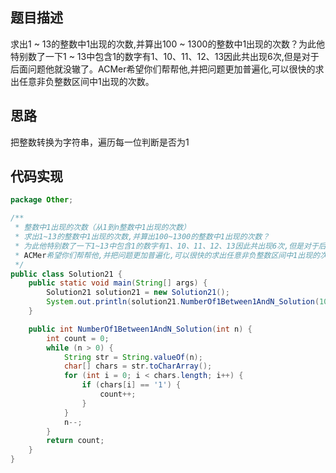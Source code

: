 ## 题目描述
求出1 ~ 13的整数中1出现的次数,并算出100 ~ 1300的整数中1出现的次数？为此他特别数了一下1 ~ 13中包含1的数字有1、10、11、12、13因此共出现6次,但是对于后面问题他就没辙了。ACMer希望你们帮帮他,并把问题更加普遍化,可以很快的求出任意非负整数区间中1出现的次数。

## 思路
把整数转换为字符串，遍历每一位判断是否为1

## 代码实现
```Java
package Other;

/**
 * 整数中1出现的次数（从1到n整数中1出现的次数）
 * 求出1~13的整数中1出现的次数,并算出100~1300的整数中1出现的次数？
 * 为此他特别数了一下1~13中包含1的数字有1、10、11、12、13因此共出现6次,但是对于后面问题他就没辙了。
 * ACMer希望你们帮帮他,并把问题更加普遍化,可以很快的求出任意非负整数区间中1出现的次数。
 */
public class Solution21 {
    public static void main(String[] args) {
        Solution21 solution21 = new Solution21();
        System.out.println(solution21.NumberOf1Between1AndN_Solution(10));
    }

    public int NumberOf1Between1AndN_Solution(int n) {
        int count = 0;
        while (n > 0) {
            String str = String.valueOf(n);
            char[] chars = str.toCharArray();
            for (int i = 0; i < chars.length; i++) {
                if (chars[i] == '1') {
                    count++;
                }
            }
            n--;
        }
        return count;
    }
}

```
